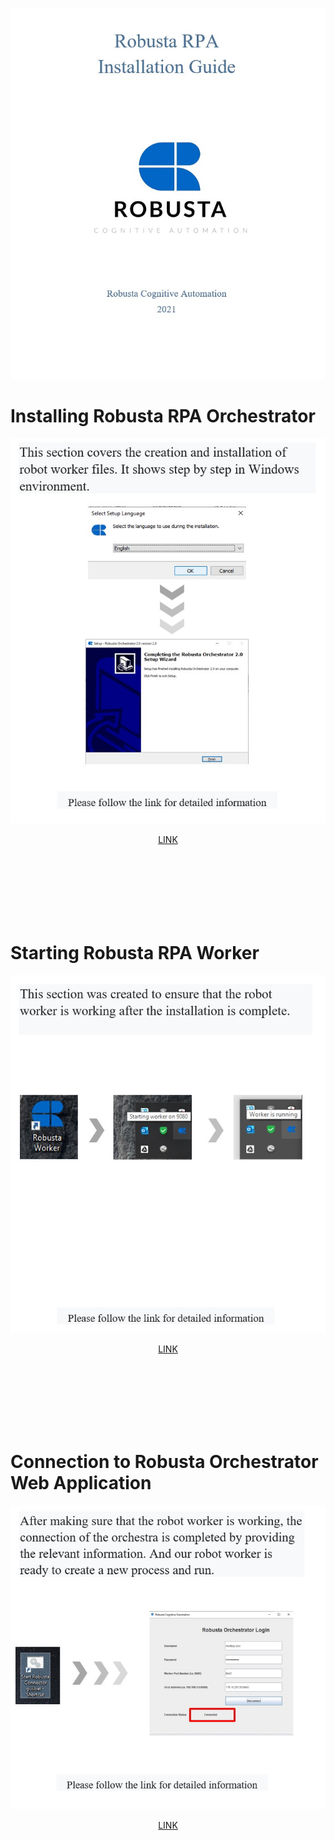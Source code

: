 ﻿




<div align="center">
  
![](page0.jpg)
  
  </div>


# **Installing Robusta RPA Orchestrator**

<div align="center">

![](page1.jpg)


[LINK](Robusta%20RPA%20Worker%20Installation%20Guide%20EN%20v02.pdf)
  
   </div>


<br>
<br>
<br>
<br>
<br>
<br>

# **Starting Robusta RPA Worker**

<div align="center">

![](page2.jpg)
  

[LINK](Robusta%20RPA%20Worker%20Installation%20Guide%20EN%20v02.pdf)
  
  </div>
  
  <br>
<br>
<br>
<br>
<br>
<br>


# **Connection  to Robusta Orchestrator Web Application**

<div align="center">

![](page3.jpg)

[LINK](Robusta%20RPA%20Worker%20Installation%20Guide%20EN%20v02.pdf)
  
  </div>
  
